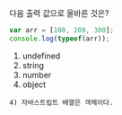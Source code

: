 다음 출력 값으로 올바른 것은?

```jsx
var arr = [100, 200, 300];
console.log(typeof(arr));
```

1)  undefined
2)  string
3)  number
4)  object


```
4) 자바스트립트 배열은 객체이다.
```